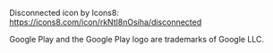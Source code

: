 Disconnected icon by Icons8: https://icons8.com/icon/rkNtl8nOsiha/disconnected

Google Play and the Google Play logo are trademarks of Google LLC.
